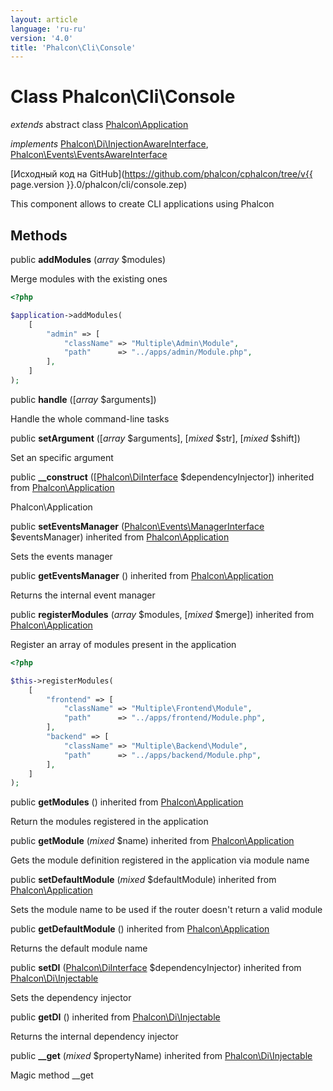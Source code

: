 ```yaml
---
layout: article
language: 'ru-ru'
version: '4.0'
title: 'Phalcon\Cli\Console'
---
```

# Class **Phalcon\Cli\Console**

*extends* abstract class [Phalcon\Application](Phalcon_Application)

*implements* [Phalcon\Di\InjectionAwareInterface](Phalcon_Di_InjectionAwareInterface), [Phalcon\Events\EventsAwareInterface](Phalcon_Events_EventsAwareInterface)

[Исходный код на GitHub](https://github.com/phalcon/cphalcon/tree/v{{ page.version }}.0/phalcon/cli/console.zep)

This component allows to create CLI applications using Phalcon

## Methods

public **addModules** (*array* $modules)

Merge modules with the existing ones

```php
<?php

$application->addModules(
    [
        "admin" => [
            "className" => "Multiple\Admin\Module",
            "path"      => "../apps/admin/Module.php",
        ],
    ]
);

```

public **handle** ([*array* $arguments])

Handle the whole command-line tasks

public **setArgument** ([*array* $arguments], [*mixed* $str], [*mixed* $shift])

Set an specific argument

public **__construct** ([[Phalcon\DiInterface](Phalcon_DiInterface) $dependencyInjector]) inherited from [Phalcon\Application](Phalcon_Application)

Phalcon\Application

public **setEventsManager** ([Phalcon\Events\ManagerInterface](Phalcon_Events_ManagerInterface) $eventsManager) inherited from [Phalcon\Application](Phalcon_Application)

Sets the events manager

public **getEventsManager** () inherited from [Phalcon\Application](Phalcon_Application)

Returns the internal event manager

public **registerModules** (*array* $modules, [*mixed* $merge]) inherited from [Phalcon\Application](Phalcon_Application)

Register an array of modules present in the application

```php
<?php

$this->registerModules(
    [
        "frontend" => [
            "className" => "Multiple\Frontend\Module",
            "path"      => "../apps/frontend/Module.php",
        ],
        "backend" => [
            "className" => "Multiple\Backend\Module",
            "path"      => "../apps/backend/Module.php",
        ],
    ]
);

```

public **getModules** () inherited from [Phalcon\Application](Phalcon_Application)

Return the modules registered in the application

public **getModule** (*mixed* $name) inherited from [Phalcon\Application](Phalcon_Application)

Gets the module definition registered in the application via module name

public **setDefaultModule** (*mixed* $defaultModule) inherited from [Phalcon\Application](Phalcon_Application)

Sets the module name to be used if the router doesn't return a valid module

public **getDefaultModule** () inherited from [Phalcon\Application](Phalcon_Application)

Returns the default module name

public **setDI** ([Phalcon\DiInterface](Phalcon_DiInterface) $dependencyInjector) inherited from [Phalcon\Di\Injectable](Phalcon_Di_Injectable)

Sets the dependency injector

public **getDI** () inherited from [Phalcon\Di\Injectable](Phalcon_Di_Injectable)

Returns the internal dependency injector

public **__get** (*mixed* $propertyName) inherited from [Phalcon\Di\Injectable](Phalcon_Di_Injectable)

Magic method __get